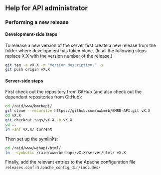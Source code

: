 ## Help for API administrator

### Performing a new release

#### Development-side steps

To release a new version of the server first create a new release from the
folder where development has taken place. (In all the following steps replace
X.X with the version number of the release.)

```bash
git tag -a vX.X -m "Version description." -s
git push origin vX.X
```

#### Server-side steps

First check out the repository from GitHub (and also check out the dependent
repositories from GitHub):

```bash
cd /raid/www/bmrbapi/
git clone --recursive https://github.com/uwbmrb/BMRB-API.git vX.X
cd vX.X
git checkout tags/vX.X -b vX.X
cd ..
ln -snf vX.X/ current
```

Then set up the symlinks:

```bash
cd /raid/www/webapi/html/
ln --symbolic /raid/www/bmrbapi/vX.X/server/html/ vX.X
```

Finally, add the relevant entries to the Apache configuration file
`releases.conf` in `apache_config_dir/includes/`
